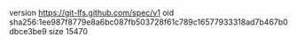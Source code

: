 version https://git-lfs.github.com/spec/v1
oid sha256:1ee987f8779e8a6bc087fb503728f61c789c16577933318ad7b467b0dbce3be9
size 15470
